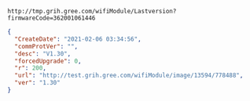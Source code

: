 `http://tmp.grih.gree.com/wifiModule/Lastversion?firmwareCode=362001061446`

```json
{
  "CreateDate": "2021-02-06 03:34:56",
  "commProtVer": "",
  "desc": "V1.30",
  "forcedUpgrade": 0,
  "r": 200,
  "url": "http://test.grih.gree.com/wifiModule/image/13594/778488",
  "ver": "1.30"
}
```